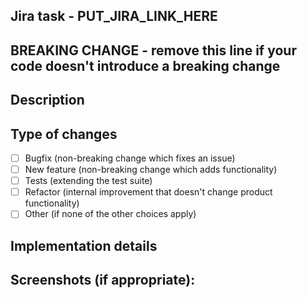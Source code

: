 ## Jira task - PUT_JIRA_LINK_HERE

## BREAKING CHANGE - remove this line if your code doesn't introduce a breaking change

## Description

<!--- Describe what this feature does
  REQUIRED
  USED IN RELEASE NOTES
-->

## Type of changes
<!-- [Place an '[X]' (no spaces) in all applicable fields.] -->
- [ ] Bugfix (non-breaking change which fixes an issue)
- [ ] New feature (non-breaking change which adds functionality)
- [ ] Tests (extending the test suite)
- [ ] Refactor (internal improvement that doesn't change product functionality)
- [ ] Other (if none of the other choices apply)

## Implementation details

<!--- Describe implementation details if needed -->

## Screenshots (if appropriate):
